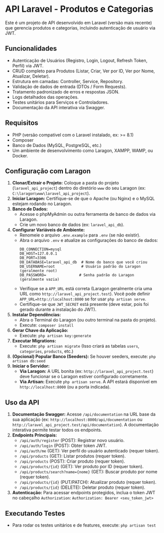 # API Laravel - Produtos e Categorias

Este é um projeto de API desenvolvido em Laravel (versão mais recente) que gerencia produtos e categorias, incluindo autenticação de usuário via JWT.

## Funcionalidades

*   Autenticação de Usuários (Registro, Login, Logout, Refresh Token, Perfil) via JWT.
*   CRUD completo para Produtos (Listar, Criar, Ver por ID, Ver por Nome, Atualizar, Deletar).
*   Estrutura em camadas: Controller, Service, Repository.
*   Validação de dados de entrada (DTOs / Form Requests).
*   Tratamento padronizado de erros e respostas JSON.
*   Logs detalhados das operações.
*   Testes unitários para Serviços e Controladores.
*   Documentação da API interativa via Swagger.

## Requisitos

*   PHP (versão compatível com o Laravel instalado, ex: >= 8.1)
*   Composer
*   Banco de Dados (MySQL, PostgreSQL, etc.)
*   Um ambiente de desenvolvimento como Laragon, XAMPP, WAMP, ou Docker.

## Configuração com Laragon

1.  **Clonar/Extrair o Projeto:** Coloque a pasta do projeto (`laravel_api_project`) dentro do diretório `www` do seu Laragon (ex: `C:\laragon\www\laravel_api_project`).
2.  **Iniciar Laragon:** Certifique-se de que o Apache (ou Nginx) e o MySQL estejam rodando no Laragon.
3.  **Banco de Dados:**
    *   Acesse o phpMyAdmin ou outra ferramenta de banco de dados via Laragon.
    *   Crie um novo banco de dados (ex: `laravel_api_db`).
4.  **Configurar Variáveis de Ambiente:**
    *   Renomeie o arquivo `.env.example` para `.env` (se não existir).
    *   Abra o arquivo `.env` e atualize as configurações do banco de dados:
        ```dotenv
        DB_CONNECTION=mysql
        DB_HOST=127.0.0.1
        DB_PORT=3306
        DB_DATABASE=laravel_api_db  # Nome do banco que você criou
        DB_USERNAME=root            # Usuário padrão do Laragon (geralmente root)
        DB_PASSWORD=               # Senha padrão do Laragon (geralmente vazia)
        ```
    *   Verifique se a `APP_URL` está correta (Laragon geralmente cria uma URL como `http://laravel_api_project.test`). Você pode definir `APP_URL=http://localhost:8000` se for usar `php artisan serve`.
    *   Certifique-se que `JWT_SECRET` está presente (deve estar, pois foi gerado durante a instalação do JWT).
5.  **Instalar Dependências:**
    *   Abra o Terminal do Laragon (ou outro terminal na pasta do projeto).
    *   Execute: `composer install`
6.  **Gerar Chave da Aplicação:**
    *   Execute: `php artisan key:generate`
7.  **Executar Migrations:**
    *   Execute: `php artisan migrate` (Isso criará as tabelas `users`, `categories`, `products`, etc.)
8.  **(Opcional) Popular Banco (Seeders):** Se houver seeders, execute: `php artisan db:seed`
9.  **Iniciar o Servidor:**
    *   **Via Laragon:** A URL bonita (ex: `http://laravel_api_project.test`) deve funcionar se o Laragon estiver configurado corretamente.
    *   **Via Artisan:** Execute `php artisan serve`. A API estará disponível em `http://localhost:8000` (ou a porta indicada).

## Uso da API

1.  **Documentação Swagger:** Acesse `/api/documentation` na URL base da sua aplicação (ex: `http://localhost:8000/api/documentation` ou `http://laravel_api_project.test/api/documentation`). A documentação interativa permite testar todos os endpoints.
2.  **Endpoints Principais:**
    *   `/api/auth/register` (POST): Registrar novo usuário.
    *   `/api/auth/login` (POST): Obter token JWT.
    *   `/api/auth/me` (GET): Ver perfil do usuário autenticado (requer token).
    *   `/api/products` (GET): Listar produtos (requer token).
    *   `/api/products` (POST): Criar produto (requer token).
    *   `/api/products/{id}` (GET): Ver produto por ID (requer token).
    *   `/api/products/search?name={nome}` (GET): Buscar produto por nome (requer token).
    *   `/api/products/{id}` (PUT/PATCH): Atualizar produto (requer token).
    *   `/api/products/{id}` (DELETE): Deletar produto (requer token).
3.  **Autenticação:** Para acessar endpoints protegidos, inclua o token JWT no cabeçalho `Authorization`:
    `Authorization: Bearer <seu_token_jwt>`

## Executando Testes

*   Para rodar os testes unitários e de features, execute: `php artisan test`


